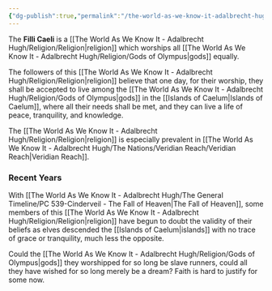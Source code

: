 ```yaml
---
{"dg-publish":true,"permalink":"/the-world-as-we-know-it-adalbrecht-hugh/religion/filli-caeli/"}
---
```


The **Filli Caeli** is a [[The World As We Know It - Adalbrecht Hugh/Religion/Religion\|religion]] which worships all [[The World As We Know It - Adalbrecht Hugh/Religion/Gods of Olympus\|gods]] equally.

The followers of this [[The World As We Know It - Adalbrecht Hugh/Religion/Religion\|religion]] believe that one day, for their worship, they shall be accepted to live among the [[The World As We Know It - Adalbrecht Hugh/Religion/Gods of Olympus\|gods]] in the [[Islands of Caelum\|Islands of Caelum]], where all their needs shall be met, and they can live a life of peace, tranquility, and knowledge.

The [[The World As We Know It - Adalbrecht Hugh/Religion/Religion\|religion]] is especially prevalent in [[The World As We Know It - Adalbrecht Hugh/The Nations/Veridian Reach/Veridian Reach\|Veridian Reach]].

### Recent Years
With [[The World As We Know It - Adalbrecht Hugh/The General Timeline/PC 539-Cinderveil - The Fall of Heaven\|The Fall of Heaven]], some members of this [[The World As We Know It - Adalbrecht Hugh/Religion/Religion\|religion]] have begun to doubt the validity of their beliefs as elves descended the [[Islands of Caelum\|islands]] with no trace of grace or tranquility, much less the opposite.

Could the [[The World As We Know It - Adalbrecht Hugh/Religion/Gods of Olympus\|gods]] they worshipped for so long be slave runners, could all they have wished for so long merely be a dream? Faith is hard to justify for some now. 